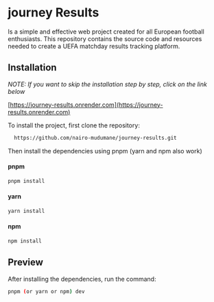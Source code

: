 # journey Results

Is a simple and effective web project created for all European football enthusiasts. This repository contains the source code and resources needed to create a UEFA matchday results tracking platform.

## Installation

_NOTE: If you want to skip the installation step by step, click on the link below_

[https://journey-results.onrender.com](https://journey-results.onrender.com)

To install the project, first clone the repository:

```bash
  https://github.com/nairo-mudumane/journey-results.git
```

Then install the dependencies using pnpm (yarn and npm also work)

#### pnpm

```bash
pnpm install
```

#### yarn

```bash
yarn install
```

#### npm

```bash
npm install
```

## Preview

After installing the dependencies, run the command:

```bash
pnpm (or yarn or npm) dev
```
